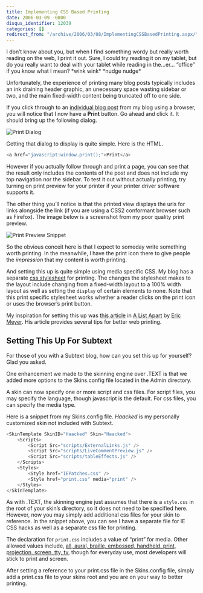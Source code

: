 ```yaml
---
title: Implementing CSS Based Printing
date: 2006-03-09 -0800
disqus_identifier: 12039
categories: []
redirect_from: "/archive/2006/03/08/ImplementingCSSBasedPrinting.aspx/"
---
```


I don’t know about you, but when I find something wordy but really worth
reading on the web, I print it out. Sure, I could try reading it on my
tablet, but do you really want to deal with your tablet while reading in
the...er... “office” if you know what I mean? \*wink wink\* \*nudge
nudge\*

Unfortunately, the experience of printing many blog posts typically
includes an ink draining header graphic, an unecessary space wasting
sidebar or two, and the main fixed-width content being truncated off to
one side.

If you click through to an [individual blog
post](https://haacked.com/archive/2005/09/24/10336.aspx "Going Into Design Debt")
from my blog using a browser, you will notice that I now have a
**Print** button. Go ahead and click it. It should bring up the
following dialog.

![Print Dialog](https://haacked.com/images/PrintDialog.png)

Getting that dialog to display is quite simple. Here is the HTML.

```csharp
<a href="javascript:window.print();">Print</a>
```

However if you actually follow through and print a page, you can see
that the result only includes the contents of the post and does not
include my top navigation nor the sidebar. To test it out without
actually printing, try turning on print preview for your printer if your
printer driver software supports it.

The other thing you’ll notice is that the printed view displays the urls
for links alongside the link (if you are using a CSS2 conformant browser
such as Firefox). The image below is a screenshot from my poor quality
print preview.

![Print Preview
Snippet](https://haacked.com/images/PrintPreviewSnippet.png)

So the obvious conceit here is that I expect to someday write something
worth printing. In the meanwhile, I have the print icon there to give
people the *impression* that my content is worth printing.

And setting this up is quite simple using media specific CSS. My blog
has a separate [css
stylesheet](https://haacked.com/skins/Haacked/print.css "Print Stylesheet")
for printing. The changes the stylesheet makes to the layout include
changing from a fixed-width layout to a 100% width layout as well as
setting the `display` of certain elements to none. Note that this print
specific stylesheet works whether a reader clicks on the print icon or
uses the browser’s print button.

My inspiration for setting this up was [this
article](http://www.alistapart.com/articles/goingtoprint "Going To Print")
in [A List Apart](http://www.alistapart.com/ "A List Apart Website") by
[Eric Meyer](http://www.meyerweb.com/eric/ "Eric Meyer"). His article
provides several tips for better web printing.

Setting This Up For Subtext
---------------------------

For those of you with a Subtext blog, how can you set this up for
yourself? Glad you asked.

One enhancement we made to the skinning engine over .TEXT is that we
added more options to the Skins.config file located in the Admin
directory.

A skin can now specify one or more script and css files. For script
files, you may specify the language, though javascript is the default.
For css files, you can specify the media type.

Here is a snippet from my Skins.config file. *Haacked* is my personally
customized skin not included with Subtext.

```csharp
<SkinTemplate SkinID="Haacked" Skin="Haacked">
    <Scripts>
        <Script Src="scripts/ExternalLinks.js" />
        <Script Src="scripts/LiveCommentPreview.js" />
        <Script Src="scripts/tableEffects.js" />
    </Scripts>
    <Styles>
        <Style href="IEPatches.css" />
        <Style href="print.css" media="print" />
    </Styles>
</SkinTemplate>
```

As with .TEXT, the skinning engine just assumes that there is a
`style.css` in the root of your skin’s directory, so it does not need to
be specified here. However, now you may simply add additional css files
for your skin to reference. In the snippet above, you can see I have a
separate file for IE CSS hacks as well as a separate css file for
printing.

The declaration for `print.css` includes a value of “print” for media.
Other allowed values include, [all, aural, braille, embossed, handheld,
print, projection, screen, tty,
tv](http://www.w3schools.com/css/css_mediatypes.asp "CSS Media Types"),
though for everyday use, most developers will stick to print and screen.

After setting a reference to your print.css file in the Skins.config
file, simply add a print.css file to your skins root and you are on your
way to better printing.

